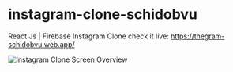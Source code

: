 # instagram-clone-schidobvu
React Js | Firebase Instagram Clone 
check it live: https://thegram-schidobvu.web.app/

![Instagram Clone Screen Overview](https://user-images.githubusercontent.com/102816823/162641949-71e2614f-b466-458d-9b5b-c89182b0622f.JPG)
